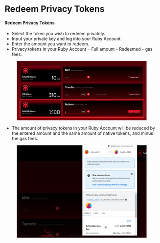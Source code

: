 # Redeem Privacy Tokens

#### **Redeem** Privacy Tokens <a href="#redeem-privacy-tokens" id="redeem-privacy-tokens"></a>

* Select the token you wish to redeem privately.
* Input your private key and log into your Ruby Account.
* Enter the amount you want to redeem.
* Privacy tokens in your Ruby Account = Full amount - Redeemed - gas fees.

<figure><img src="../.gitbook/assets/image (13).png" alt=""><figcaption></figcaption></figure>

* The amount of privacy tokens in your Ruby Account will be reduced by the entered amount and the same amount of native tokens, and minus the gas fees.

<figure><img src="../.gitbook/assets/image (6).png" alt=""><figcaption></figcaption></figure>
